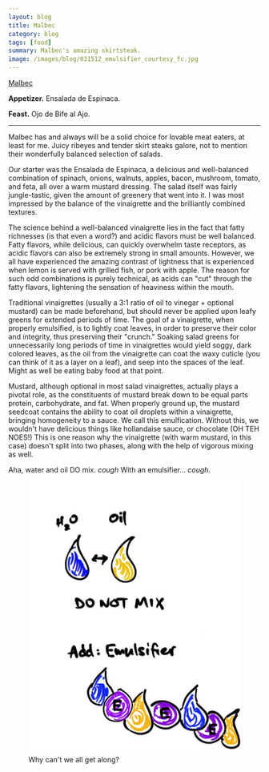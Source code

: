 ```yaml
---
layout: blog
title: Malbec
category: blog
tags: [food]  
summary: Malbec's amazing skirtsteak.
image: /images/blog/031512_emulsifier_courtesy_fc.jpg
---
```


[Malbec](http://www.yelp.com/biz/malbec-pasadena)

**Appetizer.** Ensalada de Espinaca.

**Feast.** Ojo de Bife al Ajo.

---

Malbec has and always will be a solid choice for lovable meat eaters, at least for me. Juicy ribeyes and tender skirt steaks galore, not to mention their wonderfully balanced selection of salads.

Our starter was the Ensalada de Espinaca, a delicious and well-balanced combination of spinach, onions, walnuts, apples, bacon, mushroom, tomato, and feta, all over a warm mustard dressing. The salad itself was fairly jungle-tastic, given the amount of greenery that went into it. I was most impressed by the balance of the vinaigrette and the brilliantly combined textures.

The science behind a well-balanced vinaigrette lies in the fact that fatty richnesses (is that even a word?) and acidic flavors must be well balanced. Fatty flavors, while delicious, can quickly overwhelm taste receptors, as acidic flavors can also be extremely strong in small amounts. However, we all have experienced the amazing contrast of lightness that is experienced when lemon is served with grilled fish, or pork with apple. The reason for such odd combinations is purely technical, as acids can "cut" through the fatty flavors, lightening the sensation of heaviness within the mouth.

Traditional vinaigrettes (usually a 3:1 ratio of oil to vinegar + optional mustard) can be made beforehand, but should never be applied upon leafy greens for extended periods of time. The goal of a vinaigrette, when properly emulsified, is to lightly coat leaves, in order to preserve their color and integrity, thus preserving their "crunch." Soaking salad greens for unnecessarily long periods of time in vinaigrettes would yield soggy, dark colored leaves, as the oil from the vinaigrette can coat the waxy cuticle (you can think of it as a layer on a leaf), and seep into the spaces of the leaf. Might as well be eating baby food at that point.

Mustard, although optional in most salad vinaigrettes, actually plays a pivotal role, as the constituents of mustard break down to be equal parts protein, carbohydrate, and fat. When properly ground up, the mustard seedcoat contains the ability to coat oil droplets within a vinaigrette, bringing homogeneity to a sauce. We call this emulfication. Without this, we wouldn't have delicious things like hollandaise sauce, or chocolate (OH TEH NOES!) This is one reason why the vinaigrette (with warm mustard, in this case) doesn't split into two phases, along with the help of vigorous mixing as well.

Aha, water and oil DO mix. *cough* With an emulsifier... *cough*.

<figure>
    <img src="/images/blog/031512_emulsifier_courtesy_fc.jpg"></img>
    <figcaption>Why can't we all get along?</figcaption>
</figure>
